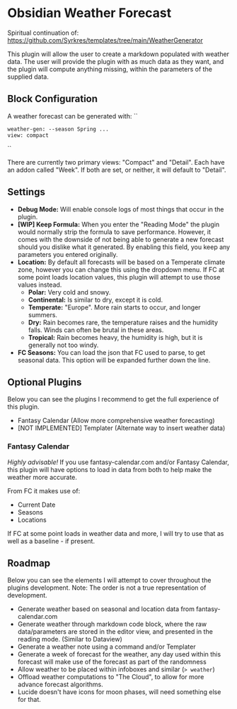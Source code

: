 # Obsidian Weather Forecast
Spiritual continuation of: https://github.com/Syrkres/templates/tree/main/WeatherGenerator

This plugin will allow the user to create a markdown populated with weather data.
The user will provide the plugin with as much data as they want, and the plugin will compute anything missing, within the parameters of the supplied data.

## Block Configuration
A weather forecast can be generated with:
``
```forecast
weather-gen: --season Spring ...
view: compact
```
``

There are currently two primary views: "Compact" and "Detail". Each have an addon called "Week". If both are set, or neither, it will default to "Detail".  

## Settings
- **Debug Mode:** Will enable console logs of most things that occur in the plugin.
- **[WIP] Keep Formula:** When you enter the "Reading Mode" the plugin would normally strip the formula to save performance. However, it comes with the downside of not being able to generate a new forecast should you dislike what it generated. By enabling this field, you keep any parameters you entered originally.
- **Location:** By default all forecasts will be based on a Temperate climate zone, however you can change this using the dropdown menu. If FC at some point loads location values, this plugin will attempt to use those values instead.
    - **Polar:** Very cold and snowy.
    - **Continental:** Is similar to dry, except it is cold.
    - **Temperate:** "Europe". More rain starts to occur, and longer summers.
    - **Dry:** Rain becomes rare, the temperature raises and the humidity falls. Winds can often be brutal in these areas.
    - **Tropical:** Rain becomes heavy, the humidity is high, but it is generally not too windy.
- **FC Seasons:** You can load the json that FC used to parse, to get seasonal data. This option will be expanded further down the line.

## Optional Plugins
Below you can see the plugins I recommend to get the full experience of this plugin.

- Fantasy Calendar (Allow more comprehensive weather forecasting)
- [NOT IMPLEMENTED] Templater (Alternate way to insert weather data)

### Fantasy Calendar
_Highly advisable!_
If you use fantasy-calendar.com and/or Fantasy Calendar, this plugin will have options to load in data from both to help make the weather more accurate.

From FC it makes use of:
- Current Date
- Seasons
- Locations

If FC at some point loads in weather data and more, I will try to use that as well as a baseline - if present.

## Roadmap
Below you can see the elements I will attempt to cover throughout the plugins development.
Note: The order is not a true representation of development.

- Generate weather based on seasonal and location data from fantasy-calendar.com
- Generate weather through markdown code block, where the raw data/parameters are stored in the editor view, and presented in the reading mode. (Similar to Dataview)
- Generate a weather note using a command and/or Templater
- Generate a week of forecast for the weather, any day used within this forecast will make use of the forecast as part of the randomness
- Allow weather to be placed within infoboxes and similar (`> weather`)
- Offload weather computations to "The Cloud", to allow for more advance forecast algorithms.
- Lucide doesn't have icons for moon phases, will need something else for that.